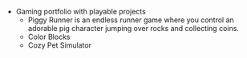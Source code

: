 - Gaming portfolio with playable projects
  - Piggy Runner is an endless runner game where you control an adorable pig character jumping over rocks and collecting coins. 
  - Color Blocks
  - Cozy Pet Simulator